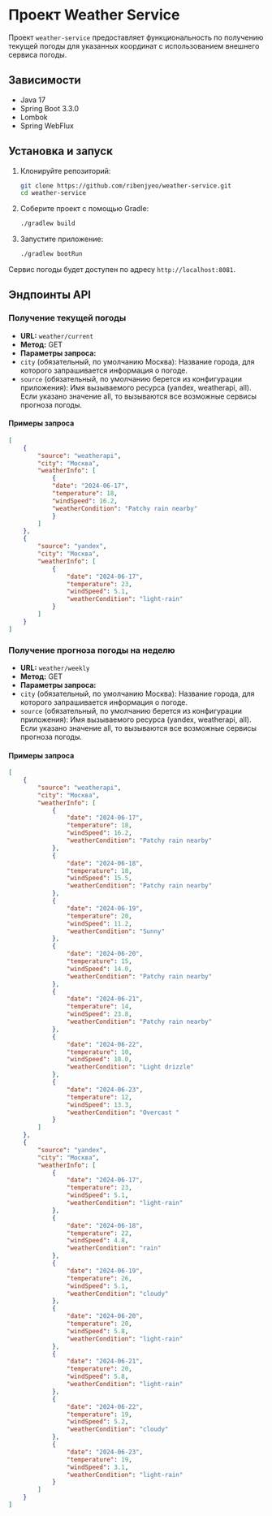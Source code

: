 # Проект Weather Service

Проект `weather-service` предоставляет функциональность по получению текущей погоды для указанных координат с использованием внешнего сервиса погоды.

## Зависимости

- Java 17
- Spring Boot 3.3.0
- Lombok
- Spring WebFlux

## Установка и запуск

1. Клонируйте репозиторий:
   ```bash
   git clone https://github.com/ribenjyeo/weather-service.git
   cd weather-service

2. Соберите проект с помощью Gradle:
    ```bash
    ./gradlew build

3. Запустите приложение:
    ```bash
    ./gradlew bootRun

Сервис погоды будет доступен по адресу `http://localhost:8081`.

## Эндпоинты API

### Получение текущей погоды

- **URL:** `weather/current`
- **Метод:** GET
- **Параметры запроса:**
- `city` (обязательный, по умолчанию Москва): Название города, для которого запрашивается информация о погоде.
- `source` (обязательный, по умолчанию берется из конфигурации приложения): Имя вызываемого ресурса (yandex, weatherapi, all). Если указано значение all, то вызываются все возможные сервисы прогноза погоды.

#### Примеры запроса

```json
[
    {
        "source": "weatherapi",
        "city": "Москва",
        "weatherInfo": [
            {
            "date": "2024-06-17",
            "temperature": 18,
            "windSpeed": 16.2,
            "weatherCondition": "Patchy rain nearby"
            }
        ]
    },
    {
        "source": "yandex",
        "city": "Москва",
        "weatherInfo": [
            {
                "date": "2024-06-17",
                "temperature": 23,
                "windSpeed": 5.1,
                "weatherCondition": "light-rain"
            }
        ]
    }
]
```
### Получение прогноза погоды на неделю

- **URL:** `weather/weekly`
- **Метод:** GET
- **Параметры запроса:**
- `city` (обязательный, по умолчанию Москва): Название города, для которого запрашивается информация о погоде.
- `source` (обязательный, по умолчанию берется из конфигурации приложения): Имя вызываемого ресурса (yandex, weatherapi, all). Если указано значение all, то вызываются все возможные сервисы прогноза погоды.

#### Примеры запроса
```json
[
    {
        "source": "weatherapi",
        "city": "Москва",
        "weatherInfo": [
            {
                "date": "2024-06-17",
                "temperature": 18,
                "windSpeed": 16.2,
                "weatherCondition": "Patchy rain nearby"
            },
            {
                "date": "2024-06-18",
                "temperature": 18,
                "windSpeed": 15.5,
                "weatherCondition": "Patchy rain nearby"
            },
            {
                "date": "2024-06-19",
                "temperature": 20,
                "windSpeed": 11.2,
                "weatherCondition": "Sunny"
            },
            {
                "date": "2024-06-20",
                "temperature": 15,
                "windSpeed": 14.0,
                "weatherCondition": "Patchy rain nearby"
            },
            {
                "date": "2024-06-21",
                "temperature": 14,
                "windSpeed": 23.8,
                "weatherCondition": "Patchy rain nearby"
            },
            {
                "date": "2024-06-22",
                "temperature": 10,
                "windSpeed": 18.0,
                "weatherCondition": "Light drizzle"
            },
            {
                "date": "2024-06-23",
                "temperature": 12,
                "windSpeed": 13.3,
                "weatherCondition": "Overcast "
            }
        ]
    },
    {
        "source": "yandex",
        "city": "Москва",
        "weatherInfo": [
            {
                "date": "2024-06-17",
                "temperature": 23,
                "windSpeed": 5.1,
                "weatherCondition": "light-rain"
            },
            {
                "date": "2024-06-18",
                "temperature": 22,
                "windSpeed": 4.8,
                "weatherCondition": "rain"
            },
            {
                "date": "2024-06-19",
                "temperature": 26,
                "windSpeed": 5.1,
                "weatherCondition": "cloudy"
            },
            {
                "date": "2024-06-20",
                "temperature": 20,
                "windSpeed": 5.8,
                "weatherCondition": "light-rain"
            },
            {
                "date": "2024-06-21",
                "temperature": 20,
                "windSpeed": 5.8,
                "weatherCondition": "light-rain"
            },
            {
                "date": "2024-06-22",
                "temperature": 19,
                "windSpeed": 5.2,
                "weatherCondition": "cloudy"
            },
            {
                "date": "2024-06-23",
                "temperature": 19,
                "windSpeed": 3.1,
                "weatherCondition": "light-rain"
            }
        ]
    }
]
```
